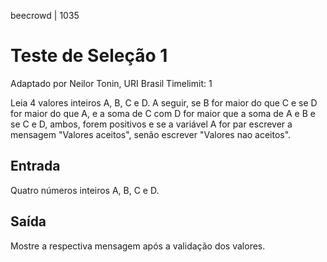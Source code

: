 beecrowd | 1035
# Teste de Seleção 1
Adaptado por Neilor Tonin, URI  Brasil
Timelimit: 1

Leia 4 valores inteiros A, B, C e D. A seguir, se B for maior do que C e se D for maior do que A, e a soma de C com D for maior que a soma de A e B e se C e D, ambos, forem positivos e se a variável A for par escrever a mensagem "Valores aceitos", senão escrever "Valores nao aceitos".

## Entrada
Quatro números inteiros A, B, C e D.

## Saída
Mostre a respectiva mensagem após a validação dos valores.